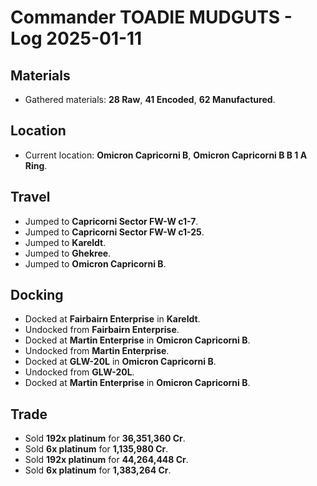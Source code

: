 # Commander TOADIE MUDGUTS - Log 2025-01-11

## Materials
- Gathered materials: **28 Raw**, **41 Encoded**, **62 Manufactured**.

## Location
- Current location: **Omicron Capricorni B**, **Omicron Capricorni B B 1 A Ring**.

## Travel
- Jumped to **Capricorni Sector FW-W c1-7**.
- Jumped to **Capricorni Sector FW-W c1-25**.
- Jumped to **Kareldt**.
- Jumped to **Ghekree**.
- Jumped to **Omicron Capricorni B**.

## Docking
- Docked at **Fairbairn Enterprise** in **Kareldt**.
- Undocked from **Fairbairn Enterprise**.
- Docked at **Martin Enterprise** in **Omicron Capricorni B**.
- Undocked from **Martin Enterprise**.
- Docked at **GLW-20L** in **Omicron Capricorni B**.
- Undocked from **GLW-20L**.
- Docked at **Martin Enterprise** in **Omicron Capricorni B**.

## Trade
- Sold **192x platinum** for **36,351,360 Cr**.
- Sold **6x platinum** for **1,135,980 Cr**.
- Sold **192x platinum** for **44,264,448 Cr**.
- Sold **6x platinum** for **1,383,264 Cr**.

